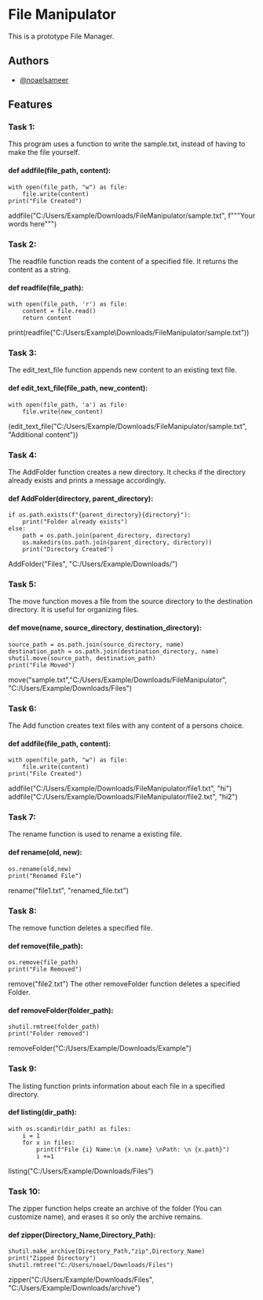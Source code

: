 
# File Manipulator

This is a prototype File Manager. 


## Authors

- [@noaelsameer](https://www.github.com/noaelsameer)


## Features

### Task 1:
This program uses a function to write the sample.txt, instead of having to make the file yourself.

#### def addfile(file_path, content):
    with open(file_path, "w") as file:
        file.write(content)
    print("File Created")

addfile("C:/Users/Example/Downloads/FileManipulator/sample.txt", f"""Your words here""")

### Task 2:
The readfile function reads the content of a specified file. It returns the content as a string.

#### def readfile(file_path):  
    with open(file_path, 'r') as file:
        content = file.read()
        return content
print(readfile("C:/Users/Example\Downloads/FileManipulator/sample.txt"))

### Task 3:
The edit_text_file function appends new content to an existing text file.
#### def edit_text_file(file_path, new_content):
    with open(file_path, 'a') as file:
        file.write(new_content)
(edit_text_file("C:/Users/Example/Downloads/FileManipulator/sample.txt", "Additional content"))

### Task 4:
The AddFolder function creates a new directory. It checks if the directory already exists and prints a message accordingly.
#### def AddFolder(directory, parent_directory):
    if os.path.exists(f"{parent_directory}{directory}"):
        print("Folder already exists")
    else:
        path = os.path.join(parent_directory, directory)
        os.makedirs(os.path.join(parent_directory, directory))  
        print("Directory Created")

AddFolder("Files", "C:/Users/Example/Downloads/")
### Task 5:
The move function moves a file from the source directory to the destination directory. It is useful for organizing files.
#### def move(name, source_directory, destination_directory):
    source_path = os.path.join(source_directory, name)
    destination_path = os.path.join(destination_directory, name)
    shutil.move(source_path, destination_path)
    print("File Moved")
move("sample.txt","C:/Users/Example/Downloads/FileManipulator", "C:/Users/Example/Downloads/Files")
### Task 6:
The Add function creates text files with any content of a persons choice. 
#### def addfile(file_path, content):
    with open(file_path, "w") as file:
        file.write(content)
    print("File Created")

addfile("C:/Users/Example/Downloads/FileManipulator/file1.txt", "hi")
addfile("C:/Users/Example/Downloads/FileManipulator/file2.txt", "hi2")

### Task 7:
The rename function is used to rename a existing file.
#### def rename(old, new):
    os.rename(old,new)
    print("Renamed File")

rename("file1.txt", "renamed_file.txt")
### Task 8:
The remove function deletes a specified file.
#### def remove(file_path):
    os.remove(file_path)
    print("File Removed")

remove("file2.txt")
The other removeFolder function deletes a specified Folder.
#### def removeFolder(folder_path):
    shutil.rmtree(folder_path)
    print("Folder removed")
removeFolder("C:/Users/Example/Downloads/Example")
### Task 9:
The listing function prints information about each file in a specified directory.
#### def listing(dir_path):
    with os.scandir(dir_path) as files:
        i = 1
        for x in files:
            print(f"File {i} Name:\n {x.name} \nPath: \n {x.path}")
            i +=1
listing("C:/Users/Example/Downloads/Files")
### Task 10:
The zipper function helps create an archive of the folder (You can customize name), and erases it so only the archive remains. 
#### def zipper(Directory_Name,Directory_Path):
    shutil.make_archive(Directory_Path,"zip",Directory_Name)
    print("Zipped Directory")
    shutil.rmtree("C:/Users/noael/Downloads/Files")
zipper("C:/Users/Example/Downloads/Files", "C:/Users/Example/Downloads/archive")

